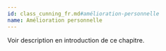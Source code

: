 ```yaml
---
id: class_cunning_fr.md#amélioration-personnelle
name: Amélioration personnelle
---
```


Voir description en introduction de ce chapitre.

